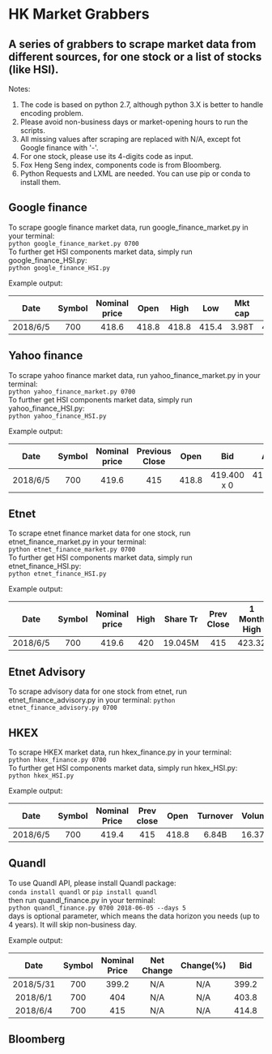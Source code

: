 HK Market Grabbers
=
A series of grabbers to scrape market data from different sources, for one stock or a list of stocks (like HSI).        
---
Notes:      
1. The code is based on python 2.7, although python 3.X is better to handle encoding problem.        
2. Please avoid non-business days or market-opening hours to run the scripts.        
2. All missing values after scraping are replaced with N/A, except fot Google finance with '-'.       
3. For one stock, please use its 4-digits code as input.     
4. Fox Heng Seng index, components code is from Bloomberg.       
5. Python Requests and LXML are needed. You can use pip or conda to install them.        


Google finance
-
To scrape google finance market data, run google_finance_market.py in your terminal:   
`python google_finance_market.py 0700`      
To further get HSI components market data, simply run google_finance_HSI.py:     
`python google_finance_HSI.py`

Example output:  
    
Date|Symbol|Nominal price|Open|High|Low|Mkt cap|P/E ratio|Div yield|Prev close
:-:|:-:|:-:|:-:|:-:|:-:|:-:|:-:|:-:|:-:
2018/6/5|700|418.6|418.8|418.8|415.4|3.98T|40.67|0.21%|415      


Yahoo finance
-
To scrape yahoo finance market data, run yahoo_finance_market.py in your terminal:   
`python yahoo_finance_market.py 0700`       
To further get HSI components market data, simply run yahoo_finance_HSI.py:     
`python yahoo_finance_HSI.py`

Example output:
        
Date|Symbol|Nominal price|Previous Close|Open|Bid|Ask
:-:|:-:|:-:|:-:|:-:|:-:|:-:
2018/6/5|700|419.6|415|418.8|419.400 x 0|419.600 x 0


Etnet
-
To scrape etnet finance market data for one stock, run etnet_finance_market.py in your terminal:   
`python etnet_finance_market.py 0700`       
To further get HSI components market data, simply run etnet_finance_HSI.py:     
`python etnet_finance_HSI.py` 
        
Example output:

Date|Symbol|Nominal price|High|Share Tr|Prev Close|1 Month High|MKT Cap|Low|Turnover|Open
:-:|:-:|:-:|:-:|:-:|:-:|:-:|:-:|:-:|:-:|:-:
2018/6/5|700|419.6|420|19.045M|415|423.32|3,944.030B|415.4|7.962B|418.8
       
       
Etnet Advisory
-
To scrape advisory data for one stock from etnet, run etnet_finance_advisory.py in your terminal:
`python etnet_finance_advisory.py 0700`       


HKEX
-
To scrape HKEX market data, run hkex_finance.py in your terminal:   
`python hkex_finance.py 0700`       
To further get HSI components market data, simply run hkex_HSI.py:          
`python hkex_HSI.py` 

Example output:
        
Date|Symbol|Nominal Price|Prev close|Open|Turnover|Volume|Mkt cap|Bid|Ask|EPS(RMB)
:-:|:-:|:-:|:-:|:-:|:-:|:-:|:-:|:-:|:-:|:-:
2018/6/5|700|419.4|415|418.8|6.84B|16.37M|3,985.84B|419.4|419.6|7.5986


Quandl
-
To use Quandl API, please install Quandl package:       
`conda install quandl` or `pip install quandl`      
then run quandl_finance.py in your terminal:      
`python quandl_finance.py 0700 2018-06-05 --days 5`         
days is optional parameter, which means the data horizon you needs (up to 4 years). It will skip non-business day.

Example output:
        
Date|Symbol|Nominal Price|Net Change|Change(%)|Bid|Ask|P/E(x)|High|Low|Previous Close
:-:|:-:|:-:|:-:|:-:|:-:|:-:|:-:|:-:|:-:|:-:
2018/5/31|700|399.2|N/A|N/A|399.2|399.4|N/A|401.8|395.2|395	
2018/6/1|700|404|N/A|N/A|403.8|404|N/A|404|398.2|399.2
2018/6/4|700|415|N/A|N/A|414.8|415|N/A|415|408.8|404

Bloomberg
-






